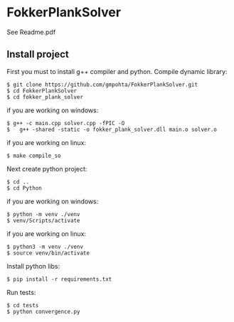 # FokkerPlankSolver

See Readme.pdf

## Install project
First you must to install g++ compiler and python. 
Compile dynamic library:
```
$ git clone https://github.com/gmpohta/FokkerPlankSolver.git
$ cd FokkerPlankSolver
$ cd fokker_plank_solver
```
if you are working on windows:
```
$ g++ -c main.cpp solver.cpp -fPIC -O
$	g++ -shared -static -o fokker_plank_solver.dll main.o solver.o
```
if you are working on linux:
```
$ make compile_so
```
Next create python project:
```
$ cd ..
$ cd Python
```
if you are working on windows:
```
$ python -m venv ./venv
$ venv/Scripts/activate
```
if you are working on linux:
```
$ python3 -m venv ./venv
$ source venv/bin/activate
```
Install python libs:
```
$ pip install -r requirements.txt
```
Run tests:
```
$ cd tests
$ python convergence.py
```
